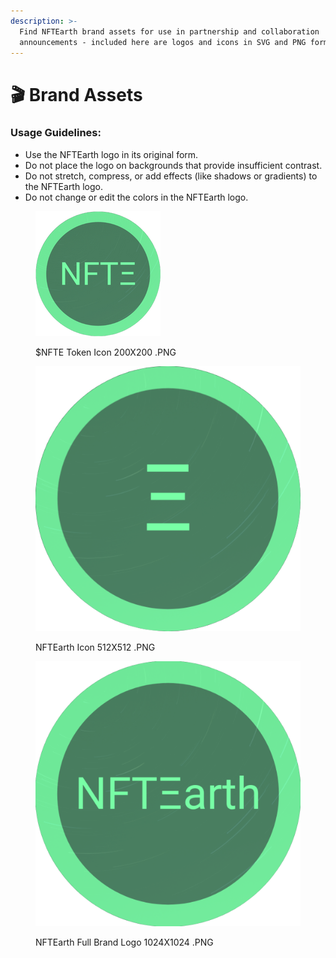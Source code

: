 ```yaml
---
description: >-
  Find NFTEarth brand assets for use in partnership and collaboration
  announcements - included here are logos and icons in SVG and PNG formats
---
```


# 🎬 Brand Assets

### Usage Guidelines:

* Use the NFTEarth logo in its original form.
* Do not place the logo on backgrounds that provide insufficient contrast.
* Do not stretch, compress, or add effects (like shadows or gradients) to the NFTEarth logo.
* Do not change or edit the colors in the NFTEarth logo.

<figure><img src="../.gitbook/assets/200X200.png" alt="Token Icon"><figcaption><p>$NFTE Token Icon 200X200 .PNG</p></figcaption></figure>

<figure><img src="../.gitbook/assets/NFTE_Icon.png" alt=""><figcaption><p>NFTEarth Icon 512X512 .PNG</p></figcaption></figure>

<figure><img src="../.gitbook/assets/1024 (2).png" alt=""><figcaption><p>NFTEarth Full Brand Logo 1024X1024 .PNG</p></figcaption></figure>
